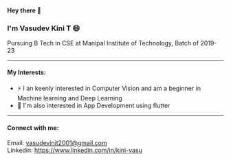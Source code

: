 #### Hey there 👋

### I'm Vasudev Kini T 😄
Pursuing B Tech in CSE at Manipal Institute of Technology, Batch of 2019-23 

----
#### My Interests:

- ⚡ I an keenly interested in Computer Vision and am a beginner in Machine learning and Deep Learning
- 🌱 I'm also interested in App Development using flutter



----
#### Connect with me:
Email: vasudevinit2001@gmail.com \
Linkedin: https://www.linkedin.com/in/kini-vasu




<!--
### Hi there 👋
**kinivasu/kinivasu** is a ✨ _special_ ✨ repository because its `README.md` (this file) appears on your GitHub profile.

Here are some ideas to get you started:

- 🔭 I’m currently working on ...
- 🌱 I’m currently learning ...
- 👯 I’m looking to collaborate on ...
- 🤔 I’m looking for help with ...
- 💬 Ask me about ...
- 📫 How to reach me: ...
- 😄 Pronouns: ...
- ⚡ Fun fact: ...
-->
